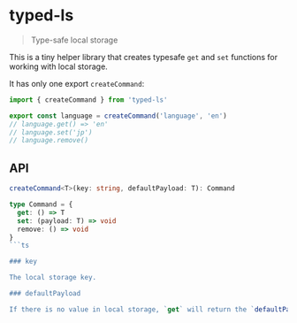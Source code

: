 # typed-ls
> Type-safe local storage

This is a tiny helper library that creates typesafe `get` and `set` functions for working with local storage.


It has only one export `createCommand`:

```ts
import { createCommand } from 'typed-ls'

export const language = createCommand('language', 'en')
// language.get() => 'en'
// language.set('jp')
// language.remove()
```

## API 

```ts
createCommand<T>(key: string, defaultPayload: T): Command
```
  
```ts
type Command = {
  get: () => T
  set: (payload: T) => void
  remove: () => void
}
```ts

### key

The local storage key.

### defaultPayload

If there is no value in local storage, `get` will return the `defaultPayload` instead. 

